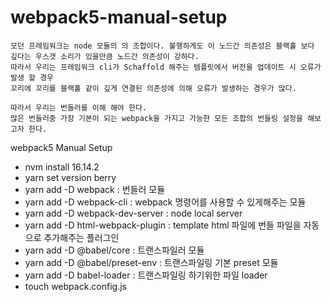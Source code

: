 # webpack5-manual-setup
```
모던 프레임워크는 node 모듈의 의 조합이다. 불행하게도 이 노드간 의존성은 블랙홀 보다 깊다는 우스갯 소리가 있을만큼 노드간 의존성이 강하다.
따라서 우리는 프레임워크 cli가 Schaffold 해주는 템플릿에서 버전을 업데이트 시 오류가 발생 할 경우  
꼬리에 꼬리를 블랙홀 같이 깊게 연결된 의존성에 의해 오류가 발생하는 경우가 많다.

따라서 우리는 번들러를 이해 해야 한다.
많은 번들러중 가장 기본이 되는 webpack을 가지고 가능한 모든 조합의 번들링 설정을 해보고자 한다.
```

webpack5 Manual Setup

- nvm install 16.14.2
- yarn set version berry
- yarn add -D webpack :  번들러 모듈
- yarn add -D webpack-cli : webpack 명령어를 사용할 수 있게해주는 모듈
- yarn add -D webpack-dev-server : node local server
- yarn add -D html-webpack-plugin : template html 파일에 번들 파일을 자동으로 추가해주는 플러그인
- yarn add -D @babel/core : 트랜스파일러 모듈
- yarn add -D @babel/preset-env : 트랜스파일링 기본 preset 모듈
- yarn add -D babel-loader : 트랜스파일링 하기위한 파일 loader
- touch webpack.config.js

